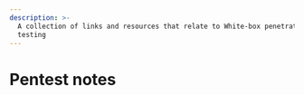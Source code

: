 ```yaml
---
description: >-
  A collection of links and resources that relate to White-box penetration
  testing
---
```


# Pentest notes

